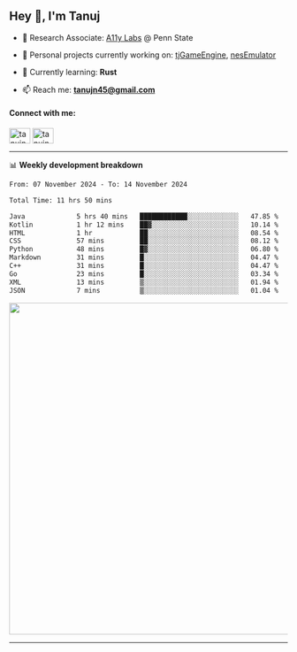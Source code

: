 <h2>Hey 👋, I'm Tanuj</h2>

- 🔬 Research Associate: [A11y Labs](https://a11y.ist.psu.edu/) @ Penn State 

- 🔭 Personal projects currently working on: [tjGameEngine](https://github.com/tanujn45/tjGameEngine), [nesEmulator](https://github.com/tanujn45/nesEmulator)

- 🌱 Currently learning: **Rust**

- 📫 Reach me: **tanujn45@gmail.com**

<h4 align="left">Connect with me:</h4>
<p align="left">
<a href="https://twitter.com/tanujn45" target="blank"><img align="center" src="https://raw.githubusercontent.com/rahuldkjain/github-profile-readme-generator/master/src/images/icons/Social/twitter.svg" alt="tanujn45" height="28" width="38" /></a>
<a href="https://linkedin.com/in/tanujn45" target="blank"><img align="center" src="https://raw.githubusercontent.com/rahuldkjain/github-profile-readme-generator/master/src/images/icons/Social/linked-in-alt.svg" alt="tanujn45" height="28" width="38" /></a>
</p>

-------

📊 **Weekly development breakdown**
<!--START_SECTION:waka-->

```txt
From: 07 November 2024 - To: 14 November 2024

Total Time: 11 hrs 50 mins

Java             5 hrs 40 mins   ████████████░░░░░░░░░░░░░   47.85 %
Kotlin           1 hr 12 mins    ██▓░░░░░░░░░░░░░░░░░░░░░░   10.14 %
HTML             1 hr            ██░░░░░░░░░░░░░░░░░░░░░░░   08.54 %
CSS              57 mins         ██░░░░░░░░░░░░░░░░░░░░░░░   08.12 %
Python           48 mins         █▓░░░░░░░░░░░░░░░░░░░░░░░   06.80 %
Markdown         31 mins         █░░░░░░░░░░░░░░░░░░░░░░░░   04.47 %
C++              31 mins         █░░░░░░░░░░░░░░░░░░░░░░░░   04.47 %
Go               23 mins         █░░░░░░░░░░░░░░░░░░░░░░░░   03.34 %
XML              13 mins         ▒░░░░░░░░░░░░░░░░░░░░░░░░   01.94 %
JSON             7 mins          ▒░░░░░░░░░░░░░░░░░░░░░░░░   01.04 %
```

<!--END_SECTION:waka-->

<img src="https://wakatime.com/share/@018e9abd-1aa4-4aa6-9db7-5ca3b999e810/4650b67a-98aa-46b4-b598-3d8a2451f0df.svg" width="600"/>

-------
